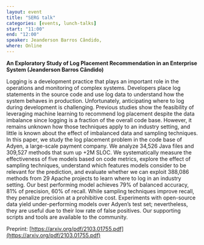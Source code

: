 ```yaml
---
layout: event
title: "SERG talk"
categories: [events, lunch-talks]
start: "11:00"
end: "12:00"
speaker: Jeanderson Barros Cândido, 
where: Online
---
```



**An Exploratory Study of Log Placement Recommendation in an Enterprise System (Jeanderson Barros Cândido)**

Logging is a development practice that plays an important role in the operations and monitoring of complex systems. Developers place log statements in the source code and use log data to understand how the system behaves in production. Unfortunately, anticipating where to log during development is challenging. Previous studies show the feasibility of leveraging machine learning to recommend log placement despite the data imbalance since logging is a fraction of the overall code base. However, it remains unknown how those techniques apply to an industry setting, and little is known about the effect of imbalanced data and sampling techniques. In this paper, we study the log placement problem in the code base of Adyen, a large-scale payment company. We analyze 34,526 Java files and 309,527 methods that sum up +2M SLOC. We systematically measure the effectiveness of five models based on code metrics, explore the effect of sampling techniques, understand which features models consider to be relevant for the prediction, and evaluate whether we can exploit 388,086 methods from 29 Apache projects to learn where to log in an industry setting. Our best performing model achieves 79% of balanced accuracy, 81% of precision, 60% of recall. While sampling techniques improve recall, they penalize precision at a prohibitive cost. Experiments with open-source data yield under-performing models over Adyen’s test set; nevertheless, they are useful due to their low rate of false positives. Our supporting scripts and tools are available to the community.

Preprint: [https://arxiv.org/pdf/2103.01755.pdf](https://arxiv.org/pdf/2103.01755.pdf)



